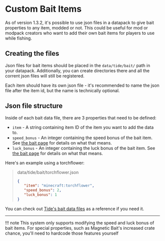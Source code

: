 # Custom Bait Items

As of version 1.3.2, it's possible to use json files in a datapack to give bait properties to any item, modded or not. This could be useful for mod or modpack creators who want to add their own bait items for players to use while fishing.

## Creating the files

Json files for bait items should be placed in the `data/tide/bait/` path in your datapack. Additionally, you can create directories there and all the corrent json files will still be registered.

Each item should have its own json file - it's recommended to name the json file after the item id, but the name is technically optional.

## Json file structure

Inside of each bait data file, there are 3 properties that need to be defined:

- `item` - A string containing item ID of the item you want to add the data to.
- `speed_bonus` - An integer containing the speed bonus of the bait item. See [the bait page](https://lightning-64.github.io/tide-wiki/items/bait-items/#stats) for details on what that means.
- `luck_bonus` - An integer containing the luck bonus of the bait item. See [the bait page](https://lightning-64.github.io/tide-wiki/items/bait-items/#stats) for details on what that means.

Here's an example using a torchflower:

> data/tide/bait/torchflower.json
> ```json
> {
>    "item": "minecraft:torchflower",
>    "speed_bonus": 2,
>    "luck_bonus": 1
> }
> ```

You can check out [Tide's bait data files](https://github.com/Lightning-64/Tide/tree/main/common/src/main/resources/data/tide/bait) as a reference if you need it.

---

!!! note
    This system only supports modifying the speed and luck bonus of bait items. For special properties, such as Magnetic Bait's increased crate chance, you'll need to hardcode those features yourself